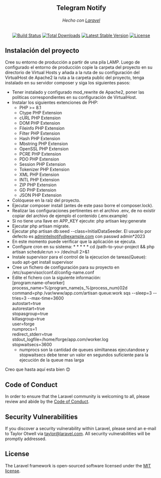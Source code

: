 <h2 align="center">Telegram Notify</h2>
<h6 align="center">Hecho con <a href="https://laravel.com" target="_blank">Laravel</a></h6>

<p align="center">
<a href="https://github.com/laravel/framework/actions"><img src="https://github.com/laravel/framework/workflows/tests/badge.svg" alt="Build Status"></a>
<a href="https://packagist.org/packages/laravel/framework"><img src="https://img.shields.io/packagist/dt/laravel/framework" alt="Total Downloads"></a>
<a href="https://packagist.org/packages/laravel/framework"><img src="https://img.shields.io/packagist/v/laravel/framework" alt="Latest Stable Version"></a>
<a href="https://packagist.org/packages/laravel/framework"><img src="https://img.shields.io/packagist/l/laravel/framework" alt="License"></a>
</p>

## Instalación del proyecto


Cree su entorno de producción a partir de una pila LAMP. Luego de configurado el entorno de producción copie la carpeta del proyecto en su directorio de Virtual Hosts y añada a la ruta de su configuración del VirtualHost de Apache2 la ruta a la carpeta public del proyecto, tenga instalado en su servidor composer y siga los siguientes pasos:
- Tener instalado y configurado mod_rewrite de Apache2, poner las politicas correspondientes en su configuración de VirtualHost.
- Instalar los siguientes extenciones de PHP:
  * PHP >= 8.1
  * Ctype PHP Extension
  * cURL PHP Extension
  * DOM PHP Extension
  * Fileinfo PHP Extension
  * Filter PHP Extension
  * Hash PHP Extension
  * Mbstring PHP Extension
  * OpenSSL PHP Extension
  * PCRE PHP Extension
  * PDO PHP Extension
  * Session PHP Extension
  * Tokenizer PHP Extension
  * XML PHP Extension
  * INTL PHP Extension
  * ZIP PHP Extension
  * GD PHP Extension
  * JSON PHP Extension      
- Colóquese en la raíz del proyecto.
- Ejecutar composer install (antes de este paso borre el composer.lock).
- Realizar las configuraciones pertinentes en el archivo .env, de no existir copiar del archivo de ejemplo el contenido (.env.example)
- Si no tiene una llave en APP_KEY ejecute: php artisan key:generate
- Ejecutar php artisan migrate.
- Ejecutar php artisan db:seed --class=InitialDataSeeder. El usuario por defecto es admintelnotify@example.com con passwd admin*2023
- En este momento puede verificar que la aplicación se ejecuta.
- Configure cron en su sistema: * * * * * cd /path-to-your-project && php artisan schedule:run >> /dev/null 2>&1
- Instale supervisor para el control de la ejecucion de tareas(Queue): sudo apt-get install supervisor
- Cree un fichero de configuración para su proyecto en /etc/supervisor/conf.d/config-name.conf
- Edite el fichero con la siguiente información:  
[program:name-ofworker]  
process_name=%(program_name)s_%(process_num)02d  
command=php /var/www/app.com/artisan queue:work sqs --sleep=3 --tries=3 --max-time=3600  
autostart=true  
autorestart=true  
stopasgroup=true  
killasgroup=true  
user=forge  
numprocs=1  
redirect_stderr=true  
stdout_logfile=/home/forge/app.com/worker.log  
stopwaitsecs=3600  
  * numprocs son la cantidad de queues similtaneas ejecutandose y stopwaitsecs debe tener un valor en segundos suficiente para la ejecución de la queue mas larga  

Creo que hasta aquí esta bien 😊  

## Code of Conduct

In order to ensure that the Laravel community is welcoming to all, please review and abide by the [Code of Conduct](https://laravel.com/docs/contributions#code-of-conduct).

## Security Vulnerabilities

If you discover a security vulnerability within Laravel, please send an e-mail to Taylor Otwell via [taylor@laravel.com](mailto:taylor@laravel.com). All security vulnerabilities will be promptly addressed.

## License

The Laravel framework is open-sourced software licensed under the [MIT license](https://opensource.org/licenses/MIT).
